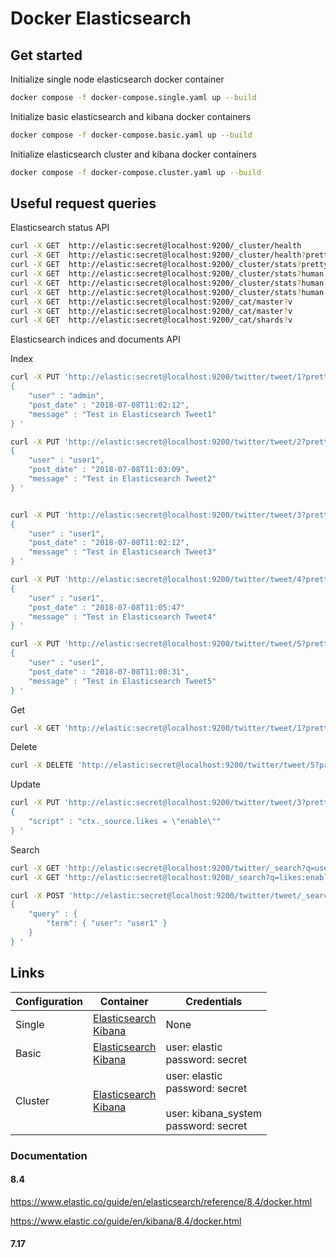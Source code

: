 # Docker Elasticsearch

## Get started

Initialize single node elasticsearch docker container
```bash
docker compose -f docker-compose.single.yaml up --build
```

Initialize basic elasticsearch and kibana docker containers
```bash
docker compose -f docker-compose.basic.yaml up --build
```

Initialize elasticsearch cluster and kibana docker containers
```bash
docker compose -f docker-compose.cluster.yaml up --build
```

## Useful request queries

Elasticsearch status API

```bash
curl -X GET  http://elastic:secret@localhost:9200/_cluster/health
curl -X GET  http://elastic:secret@localhost:9200/_cluster/health?pretty
curl -X GET  http://elastic:secret@localhost:9200/_cluster/stats?pretty
curl -X GET  http://elastic:secret@localhost:9200/_cluster/stats?human
curl -X GET  http://elastic:secret@localhost:9200/_cluster/stats?human
curl -X GET  http://elastic:secret@localhost:9200/_cluster/stats?human
curl -X GET  http://elastic:secret@localhost:9200/_cat/master?v
curl -X GET  http://elastic:secret@localhost:9200/_cat/master?v
curl -X GET  http://elastic:secret@localhost:9200/_cat/shards?v
```

Elasticsearch indices and documents API

Index
```bash
curl -X PUT 'http://elastic:secret@localhost:9200/twitter/tweet/1?pretty' -H 'Content-Type: application/json' -d'
{
    "user" : "admin",
    "post_date" : "2018-07-08T11:02:12",
    "message" : "Test in Elasticsearch Tweet1"
} '

curl -X PUT 'http://elastic:secret@localhost:9200/twitter/tweet/2?pretty' -H 'Content-Type: application/json' -d'
{
    "user" : "user1",
    "post_date" : "2018-07-08T11:03:09",
    "message" : "Test in Elasticsearch Tweet2"
} '


curl -X PUT 'http://elastic:secret@localhost:9200/twitter/tweet/3?pretty' -H 'Content-Type: application/json' -d'
{
    "user" : "user1",
    "post_date" : "2018-07-08T11:02:12",
    "message" : "Test in Elasticsearch Tweet3"
} '

curl -X PUT 'http://elastic:secret@localhost:9200/twitter/tweet/4?pretty' -H 'Content-Type: application/json' -d'
{
    "user" : "user1",
    "post_date" : "2018-07-08T11:05:47"
    "message" : "Test in Elasticsearch Tweet4"
} '

curl -X PUT 'http://elastic:secret@localhost:9200/twitter/tweet/5?pretty' -H 'Content-Type: application/json' -d'
{
    "user" : "user1",
    "post_date" : "2018-07-08T11:08:31",
    "message" : "Test in Elasticsearch Tweet5"
} '

```

Get
```bash
curl -X GET 'http://elastic:secret@localhost:9200/twitter/tweet/1?pretty'
```

Delete
```bash
curl -X DELETE 'http://elastic:secret@localhost:9200/twitter/tweet/5?pretty'
```

Update
```bash
curl -X PUT 'http://elastic:secret@localhost:9200/twitter/tweet/3?pretty' -H 'Content-Type: application/json' -d'
{
    "script" : "ctx._source.likes = \"enable\""
} '
```

Search
```bash
curl -X GET 'http://elastic:secret@localhost:9200/twitter/_search?q=user:user1&pretty'
curl -X GET 'http://elastic:secret@localhost:9200/_search?q=likes:enable&pretty'

curl -X POST 'http://elastic:secret@localhost:9200/twitter/tweet/_search?pretty' -H 'Content-Type: application/json' -d'
{
    "query" : {
        "term": { "user": "user1" }
    }
} '
```

## Links

|Configuration|Container|Credentials|
|---|---|---|
|Single|[Elasticsearch](http://localhost:9200)<br/>[Kibana](http://localhost:5601)|None|
|Basic|[Elasticsearch](http://elastic:secret@localhost:9200)<br/>[Kibana](http://localhost:5601)|user: elastic <br/> password: secret|
|Cluster|[Elasticsearch](https://elastic:secret@localhost:9200)<br/>[Kibana](https://localhost:5601)|user: elastic<br/>password: secret<br/><br/>user: kibana_system<br/>password: secret|



### Documentation

#### 8.4

https://www.elastic.co/guide/en/elasticsearch/reference/8.4/docker.html

https://www.elastic.co/guide/en/kibana/8.4/docker.html

#### 7.17

